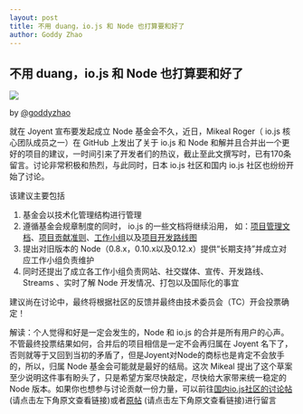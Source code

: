 ```yaml
---
layout: post
title: 不用 duang，io.js 和 Node 也打算要和好了
author: Goddy Zhao
---
```


## 不用 duang，io.js 和 Node 也打算要和好了
![](http://du.jie.io/img/nodeio.png)

by [@goddyzhao](https://github.com/goddyzhao)

就在 Joyent 宣布要发起成立 Node 基金会不久，近日，Mikeal Roger（ io.js 核心团队成员之一）在 GitHub 上发出了关于 io.js 和 Node 和解并且合并出一个更好的项目的建议，一时间引来了开发者们的热议，截止至此文撰写时，已有170条留言。讨论非常积极和热烈，与此同时，日本 io.js 社区和国内 io.js 社区也纷纷开始了讨论。

该建议主要包括

1. 基金会以技术化管理结构进行管理
2. 遵循基金会规章制度的同时， io.js 的一些文档将继续沿用， 如：[项目管理文档](https://github.com/iojs/io.js/blob/v1.x/GOVERNANCE.md)、[项目贡献准则](https://github.com/iojs/io.js/blob/v1.x/CONTRIBUTING.md)、[工作小组](https://github.com/iojs/io.js/blob/v1.x/WORKING_GROUPS.md)以及[项目开发路线图](https://github.com/iojs/io.js/blob/v1.x/ROADMAP.md)
3. 提出对旧版本的 Node（0.8.x，0.10.x以及0.12.x）提供“长期支持”并成立对应工作小组负责维护
4. 同时还提出了成立各工作小组负责网站、社交媒体、宣传、开发路线、 Streams 、实时了解 Node 开发情况、打包以及国际化的事宜

建议尚在讨论中，最终将根据社区的反馈并最终由技术委员会（TC）开会投票确定！

解读：个人觉得和好是一定会发生的，Node 和 io.js 的合并是所有用户的心声。不管最终投票结果如何，合并后的项目相信是一定不会再归属在 Joyent 名下了，否则就等于又回到当初的矛盾了，但是Joyent对Node的商标也是肯定不会放手的，所以，归属 Node 基金会可能就是最好的结局。这次 Mikeal 提出了这个草案至少说明这件事有盼头了，只是希望方案尽快敲定，尽快给大家带来统一稳定的 Node 版本。如果你也想参与讨论贡献一份力量，可以前往[国内io.js社区的讨论帖](https://github.com/iojs/iojs-cn/issues/116)  (请点击左下角原文查看链接)或者[原帖](https://github.com/iojs/io.js/issues/978) (请点击左下角原文查看链接)进行留言



